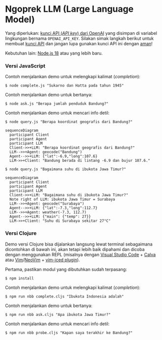 # Ngoprek LLM (Large Language Model)

Yang diperlukan: [kunci API (_API key_) dari OpenAI](https://platform.openai.com/account/api-keys) yang disimpan di variabel lingkungan bernama `OPENAI_API_KEY`. Silakan simak langkah berikut untuk membuat [kunci API](https://help.openai.com/en/articles/4936850-where-do-i-find-my-secret-api-key) dan jangan lupa gunakan kunci API ini dengan [aman](https://help.openai.com/en/articles/5112595)!

Kebutuhan lain: [Node.js 18](https://nodejs.org/) atau yang lebih baru.

### Versi JavaScript

Contoh menjalankan demo untuk melengkapi kalimat (_completion_):

```
$ node complete.js "Sukarno dan Hatta pada tahun 1945"
```

Contoh menjalankan demo untuk bertanya:

```
$ node ask.js "Berapa jumlah penduduk Bandung?"
```

Contoh menjalankan demo untuk mencari info detil:

```
$ node query.js "Berapa koordinat geografis dari Bandung?"
```

```mermaid
sequenceDiagram
  participant Client
  participant Agent
  participant LLM
  Client->>+LLM: "Berapa koordinat geografis dari Bandung?"
  LLM-->>+Agent: geocode("Bandung")
  Agent-->>+LLM: {"lat":-6.9,"long":107.6}
  LLM->>+Client: "Bandung berada di lintang -6.9 dan bujur 107.6."
```

```
$ node query.js "Bagaimana suhu di ibukota Jawa Timur?"
```

```mermaid
sequenceDiagram
  participant Client
  participant Agent
  participant LLM
  Client->>+LLM: "Bagaimana suhu di ibukota Jawa Timur?"
  Note right of LLM: ibukota Jawa Timur = Surabaya
  LLM-->>+Agent: geocode("Surabaya")
  Agent-->>+LLM: {"lat":-7.3,"long":112.7}
  LLM-->>+Agent: weather(-7.3, 112.7)
  Agent-->>+LLM: {"main": {"temp": 27}}
  LLM->>+Client: "Suhu di Surabaya sekitar 27°C"
```

### Versi Clojure

Demo versi Clojure bisa dijalankan langsung lewat terminal sebagaimana dicontohkan di bawah ini, akan tetapi lebih baik dipahami dan dicoba dengan menggunakan REPL (misalnya dengan [Visual Studio Code](https://code.visualstudio.com/) + [Calva](https://marketplace.visualstudio.com/items?itemName=betterthantomorrow.calva) atau [Vim](https://www.vim.org/)/[NeoVim](https://neovim.io/) + [vim-iced plugin](https://github.com/liquidz/vim-iced)).

Pertama, pastikan modul yang dibutuhkan sudah terpasang:

```
$ npm install
```

Contoh menjalankan demo untuk melengkapi kalimat (_completion_):

```
$ npm run nbb complete.cljs "Ibukota Indonesia adalah"
```

Contoh menjalankan demo untuk bertanya:

```
$ npm run nbb ask.cljs "Apa ibukota Jawa Timur?"
```

Contoh menjalankan demo untuk mencari info detil:

```
$ npm run nbb probe.cljs "Kapan saya terakhir ke Bandung?"
```
